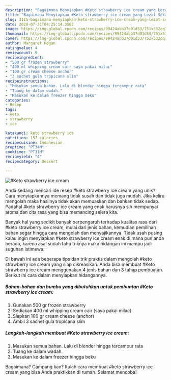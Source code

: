 ```yaml
---
description: "Bagaimana Menyiapkan #Keto strawberry ice cream yang Lezat Sekali"
title: "Bagaimana Menyiapkan #Keto strawberry ice cream yang Lezat Sekali"
slug: 3115-bagaimana-menyiapkan-keto-strawberry-ice-cream-yang-lezat-sekali
date: 2020-07-31T04:25:14.350Z
image: https://img-global.cpcdn.com/recipes/99424abb37d01d53/751x532cq70/keto-strawberry-ice-cream-foto-resep-utama.jpg
thumbnail: https://img-global.cpcdn.com/recipes/99424abb37d01d53/751x532cq70/keto-strawberry-ice-cream-foto-resep-utama.jpg
cover: https://img-global.cpcdn.com/recipes/99424abb37d01d53/751x532cq70/keto-strawberry-ice-cream-foto-resep-utama.jpg
author: Margaret Hogan
ratingvalue: 4
reviewcount: 9
recipeingredient:
- "500 gr frozen strawberry"
- "400 ml whipping cream cair saya pakai milac"
- "100 gr cream cheese anchor"
- "3 sachet gula tropicana slim"
recipeinstructions:
- "Masukan semua bahan. Lalu di blender hingga tercampur rata"
- "Tuang ke dalam wadah."
- "Masukan ke dalam freezer hingga beku"
categories:
- Resep
tags:
- keto
- strawberry
- ice

katakunci: keto strawberry ice 
nutrition: 157 calories
recipecuisine: Indonesian
preptime: "PT34M"
cooktime: "PT31M"
recipeyield: "4"
recipecategory: Dessert

---
```



![#Keto strawberry ice cream](https://img-global.cpcdn.com/recipes/99424abb37d01d53/751x532cq70/keto-strawberry-ice-cream-foto-resep-utama.jpg)

Anda sedang mencari ide resep #keto strawberry ice cream yang unik? Cara menyiapkannya memang tidak susah dan tidak juga mudah. Jika keliru mengolah maka hasilnya tidak akan memuaskan dan bahkan tidak sedap. Padahal #keto strawberry ice cream yang enak harusnya sih mempunyai aroma dan cita rasa yang bisa memancing selera kita.



Banyak hal yang sedikit banyak berpengaruh terhadap kualitas rasa dari #keto strawberry ice cream, mulai dari jenis bahan, kemudian pemilihan bahan segar hingga cara mengolah dan menyajikannya. Tidak usah pusing kalau ingin menyiapkan #keto strawberry ice cream enak di mana pun anda berada, karena asal sudah tahu triknya maka hidangan ini mampu jadi suguhan istimewa.


Di bawah ini ada beberapa tips dan trik praktis dalam mengolah #keto strawberry ice cream yang siap dikreasikan. Anda bisa membuat #Keto strawberry ice cream menggunakan 4 jenis bahan dan 3 tahap pembuatan. Berikut ini cara dalam menyiapkan hidangannya.

<!--inarticleads1-->

##### Bahan-bahan dan bumbu yang dibutuhkan untuk pembuatan #Keto strawberry ice cream:

1. Gunakan 500 gr frozen strawberry
1. Sediakan 400 ml whipping cream cair (saya pakai milac)
1. Siapkan 100 gr cream cheese (anchor)
1. Ambil 3 sachet gula tropicana slim




<!--inarticleads2-->

##### Langkah-langkah membuat #Keto strawberry ice cream:

1. Masukan semua bahan. Lalu di blender hingga tercampur rata
1. Tuang ke dalam wadah.
1. Masukan ke dalam freezer hingga beku




Bagaimana? Gampang kan? Itulah cara membuat #keto strawberry ice cream yang bisa Anda praktikkan di rumah. Selamat mencoba!
